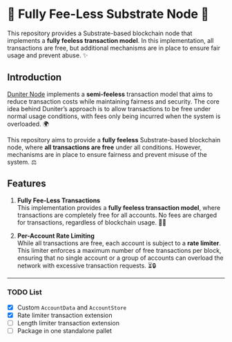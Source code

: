 # 🚫 Fully Fee-Less Substrate Node 🚫

This repository provides a Substrate-based blockchain node that implements a **fully feeless transaction model**. In this implementation, all transactions are free, but additional mechanisms are in place to ensure fair usage and prevent abuse. ✨

## Introduction

[Duniter Node](https://github.com/duniter/duniter-v2s) implements a **semi-feeless** transaction model that aims to reduce transaction costs while maintaining fairness and security. The core idea behind Duniter’s approach is to allow transactions to be free under normal usage conditions, with fees only being incurred when the system is overloaded. 🌍

This repository aims to provide a **fully feeless** Substrate-based blockchain node, where **all transactions are free** under all conditions. However, mechanisms are in place to ensure fairness and prevent misuse of the system. ⚖️

## Features

1. **Fully Fee-Less Transactions**  
   This implementation provides a **fully feeless transaction model**, where transactions are completely free for all accounts. No fees are charged for transactions, regardless of blockchain usage. 🚫💸

2. **Per-Account Rate Limiting**  
   While all transactions are free, each account is subject to a **rate limiter**. This limiter enforces a maximum number of free transactions per block, ensuring that no single account or a group of accounts can overload the network with excessive transaction requests. ⏳🔒

---

### TODO List
- [x] Custom `AccountData` and `AccountStore`
- [x] Rate limiter transaction extension
- [ ] Length limiter transaction extension
- [ ] Package in one standalone pallet
